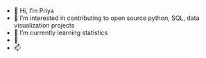 - 👋 Hi, I’m Priya
- 👀 I’m interested in contributing to open source python, SQL, data visualization projects
- 🌱 I’m currently learning statistics
- 💞️ 
- 📫 

<!---
priyajccc/priyajccc is a ✨ special ✨ repository because its `README.md` (this file) appears on your GitHub profile.
You can click the Preview link to take a look at your changes.
--->
